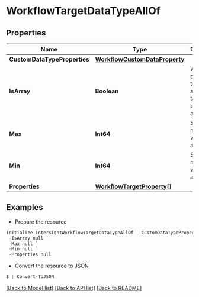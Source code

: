 # WorkflowTargetDataTypeAllOf
## Properties

Name | Type | Description | Notes
------------ | ------------- | ------------- | -------------
**CustomDataTypeProperties** | [**WorkflowCustomDataProperty**](WorkflowCustomDataProperty.md) |  | [optional] 
**IsArray** | **Boolean** | When this property is true then an array of targets can be passed as input. | [optional] 
**Max** | **Int64** | Specify the maximum value of the array. | [optional] 
**Min** | **Int64** | Specify the minimum value of the array. | [optional] 
**Properties** | [**WorkflowTargetProperty[]**](WorkflowTargetProperty.md) |  | [optional] 

## Examples

- Prepare the resource
```powershell
Initialize-IntersightWorkflowTargetDataTypeAllOf  -CustomDataTypeProperties null `
 -IsArray null `
 -Max null `
 -Min null `
 -Properties null
```

- Convert the resource to JSON
```powershell
$ | Convert-ToJSON
```

[[Back to Model list]](../README.md#documentation-for-models) [[Back to API list]](../README.md#documentation-for-api-endpoints) [[Back to README]](../README.md)

